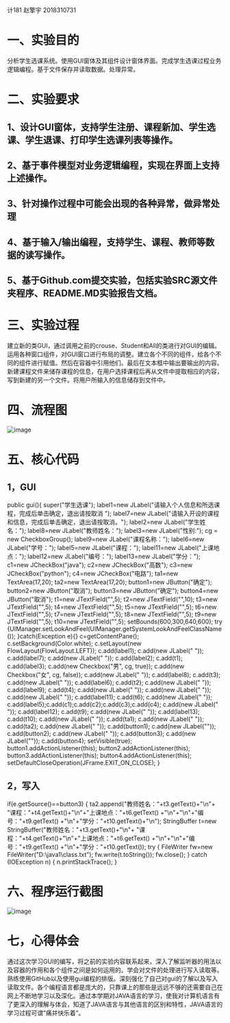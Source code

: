 计181 赵擎宇 2018310731
# 一、实验目的
分析学生选课系统。使用GUI窗体及其组件设计窗体界面。完成学生选课过程业务逻辑编程。基于文件保存并读取数据。处理异常。
# 二、实验要求
## 1、设计GUI窗体，支持学生注册、课程新加、学生选课、学生退课、打印学生选课列表等操作。
## 2、基于事件模型对业务逻辑编程，实现在界面上支持上述操作。
## 3、针对操作过程中可能会出现的各种异常，做异常处理
## 4、基于输入/输出编程，支持学生、课程、教师等数据的读写操作。
## 5、基于Github.com提交实验，包括实验SRC源文件夹程序、README.MD实验报告文档。
# 三、实验过程
建立新的类GUI，通过调用之前的crouse、Student和All的类进行对GUI的编辑。运用各种窗口组件，对GUI窗口进行布局的调整。建立各个不同的组件，给各个不同的组件进行赋值。然后在容器中引用他们。最后在文本框中输出要输出的内容。新建课程文件来储存课程的信息，在用户选择课程后再从文件中提取相应的内容，写到新建的另一个文件。将用户所输入的信息储存到文件中。
# 四、流程图
![image]()
# 五、核心代码
## 1，GUI
public gui(){
		super("学生选课");
		label1=new JLabel("请输入个人信息和所选课程，完成后单击确定，退出请按取消 ");
		label7=new JLabel("请输入开设的课程和信息，完成后单击确定，退出请按取消。");
		label2=new JLabel("学生姓名：");
		label8=new JLabel("教师姓名：");
		label3=new JLabel("性别:"); 
		cg = new CheckboxGroup(); 
		label9=new JLabel("课程名称：");
		label6=new JLabel("学号：");
		 label5=new JLabel("课程：");
		label11=new JLabel("上课地点：");
		label12=new JLabel("编号：");
		label13=new JLabel("学分：");
		c1=new JCheckBox("java");
		c2=new JCheckBox("高数");
		c3=new JCheckBox("python");
		c4=new JCheckBox("电路");
		ta1=new TextArea(17,20);
		ta2=new TextArea(17,20);
		button1=new JButton("确定");
		button2=new JButton("取消");
		button3=new JButton("确定");
		button4=new JButton("取消");
		t1=new JTextField("",5);
		t2=new JTextField("",10);
		t3=new JTextField("",5);
		t4=new JTextField("",5);
		t5=new JTextField("",5);
		t6=new JTextField("",5);
		t7=new JTextField("",5);
		t8=new JTextField("",5);
		t9=new JTextField("",5);
		t10=new JTextField("",5);
		setBounds(600,300,640,600);
		try {UIManager.setLookAndFeel(UIManager.getSystemLookAndFeelClassName());
		}catch(Exception e){}
		c=getContentPane();	
		c.setBackground(Color.white);
		c.setLayout(new FlowLayout(FlowLayout.LEFT));
		c.add(label1);
		c.add(new JLabel("                       "));
		c.add(label7);
		c.add(new JLabel("                          "));
		c.add(label2);
		c.add(t1);
		c.add(label3);
		c.add(new Checkbox("男", cg, true)); 
		c.add(new Checkbox("女", cg, false));
		c.add(new JLabel("           "));
		c.add(label8);
		c.add(t3);
		c.add(new JLabel("                  "));
		c.add(label6);
		c.add(t2);
		c.add(new JLabel("                      "));
		c.add(label9);
		c.add(t4);
		c.add(new JLabel("   "));
		c.add(new JLabel("       "));
		c.add(new JLabel("                                         "));
		c.add(label11);
		c.add(t6);
		c.add(new JLabel("               "));
		c.add(label5);c.add(c1);c.add(c2);c.add(c3);c.add(c4);
		c.add(new JLabel("    "));
		c.add(label12);
		c.add(t9);
		c.add(new JLabel("                                       "));
		c.add(label13);
		c.add(t10);
		c.add(new JLabel("                        "));
		c.add(ta1);
		c.add(new JLabel("     "));
		c.add(ta2);
		c.add(new JLabel("                          "));
		c.add(button1);
		c.add(new JLabel(""));
        c.add(button2);
		c.add(new JLabel("         "));
		c.add(button3);
		c.add(new JLabel(""));
		c.add(button4);
		setVisible(true);
		button1.addActionListener(this);
		button2.addActionListener(this);
		button3.addActionListener(this);
		button4.addActionListener(this);
		setDefaultCloseOperation(JFrame.EXIT_ON_CLOSE);
	}
  ## 2，写入
  if(e.getSource()==button3) {
			ta2.append("教师姓名："+t3.getText()+"\n"+
			"课程："+t4.getText()+"\n"+"上课地点："+t6.getText()
			+"\n"+"\n"+"编号："+t9.getText()
			+"\n"+"学分："+t10.getText()+"\n");
			StringBuffer t=new StringBuffer("教师姓名："+t3.getText()+"\n"+
					"课程："+t4.getText()+"\n"+"上课地点："+t6.getText()
					+"\n"+"\n"+"编号："+t9.getText()
					+"\n"+"学分："+t10.getText());
			try {
				FileWriter fw=new FileWriter("D:\\java1\\class.txt");
				fw.write(t.toString());
				fw.close();
				} 
			catch (IOException n) 
				{
				n.printStackTrace();
				}
# 六、程序运行截图
![image]()
# 七，心得体会
通过这次学习GUI的编写，将之前的实验内容联系起来，深入了解监听器的用法以及容器的作用和各个组件之间是如何运用的。学会对文件的处理进行写入读取等。熟练使用GitHub以及使用gui编程的排版。深刻强化了自己对gui的了解以及写入读取文件。各个编程语言都是庞大的，只靠课上的那些是远远不够的还需要自己在网上不断地学习以及深化。通过本学期对JAVA语言的学习，使我对计算机语言有了更深入的理解与体会，知道了JAVA语言与其他语言的区别和特性，JAVA语言的学习过程可谓“痛并快乐着”。
		
